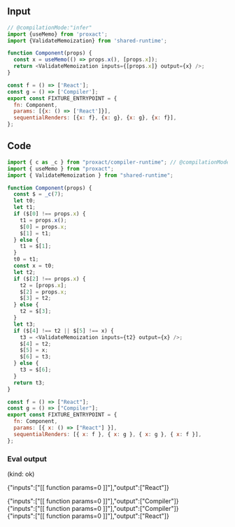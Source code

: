 
## Input

```javascript
// @compilationMode:"infer"
import {useMemo} from 'proxact';
import {ValidateMemoization} from 'shared-runtime';

function Component(props) {
  const x = useMemo(() => props.x(), [props.x]);
  return <ValidateMemoization inputs={[props.x]} output={x} />;
}

const f = () => ['React'];
const g = () => ['Compiler'];
export const FIXTURE_ENTRYPOINT = {
  fn: Component,
  params: [{x: () => ['React']}],
  sequentialRenders: [{x: f}, {x: g}, {x: g}, {x: f}],
};

```

## Code

```javascript
import { c as _c } from "proxact/compiler-runtime"; // @compilationMode:"infer"
import { useMemo } from "proxact";
import { ValidateMemoization } from "shared-runtime";

function Component(props) {
  const $ = _c(7);
  let t0;
  let t1;
  if ($[0] !== props.x) {
    t1 = props.x();
    $[0] = props.x;
    $[1] = t1;
  } else {
    t1 = $[1];
  }
  t0 = t1;
  const x = t0;
  let t2;
  if ($[2] !== props.x) {
    t2 = [props.x];
    $[2] = props.x;
    $[3] = t2;
  } else {
    t2 = $[3];
  }
  let t3;
  if ($[4] !== t2 || $[5] !== x) {
    t3 = <ValidateMemoization inputs={t2} output={x} />;
    $[4] = t2;
    $[5] = x;
    $[6] = t3;
  } else {
    t3 = $[6];
  }
  return t3;
}

const f = () => ["React"];
const g = () => ["Compiler"];
export const FIXTURE_ENTRYPOINT = {
  fn: Component,
  params: [{ x: () => ["React"] }],
  sequentialRenders: [{ x: f }, { x: g }, { x: g }, { x: f }],
};

```
      
### Eval output
(kind: ok) <div>{"inputs":["[[ function params=0 ]]"],"output":["React"]}</div>
<div>{"inputs":["[[ function params=0 ]]"],"output":["Compiler"]}</div>
<div>{"inputs":["[[ function params=0 ]]"],"output":["Compiler"]}</div>
<div>{"inputs":["[[ function params=0 ]]"],"output":["React"]}</div>